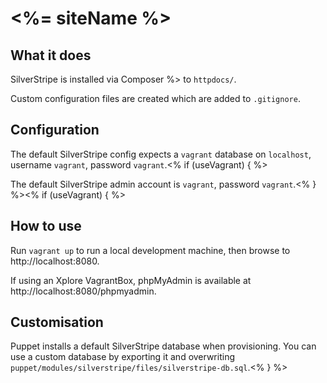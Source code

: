 # <%= siteName %>

## What it does

SilverStripe is installed via Composer %> to `httpdocs/`.

Custom configuration files are created which are added to `.gitignore`.

## Configuration

The default SilverStripe config expects a `vagrant` database on `localhost`, username `vagrant`, password `vagrant`.<% if (useVagrant) { %>

The default SilverStripe admin account is `vagrant`, password `vagrant`.<% } %><% if (useVagrant) { %>

## How to use

Run `vagrant up` to run a local development machine, then browse to http://localhost:8080.

If using an Xplore VagrantBox, phpMyAdmin is available at http://localhost:8080/phpmyadmin.

## Customisation

Puppet installs a default SilverStripe database when provisioning. You can use a custom database by exporting it and overwriting `puppet/modules/silverstripe/files/silverstripe-db.sql`.<% } %>
